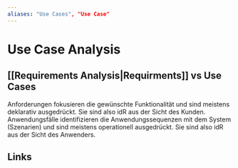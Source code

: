```yaml
---
aliases: "Use Cases", "Use Case"
---
```

# Use Case Analysis 
## [[Requirements Analysis|Requirments]] vs Use Cases
Anforderungen fokusieren die gewünschte Funktionalität und sind meistens deklarativ ausgedrückt. Sie sind also idR aus der Sicht des Kunden.
Anwendungsfälle identifizieren die Anwendungssequenzen mit dem System (Szenarien) und sind meistens operationell ausgedrückt. Sie sind also idR aus der Sicht des Anwenders.


## Links